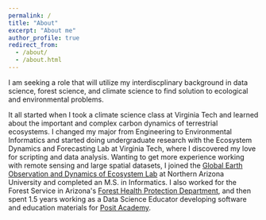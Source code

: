 ```yaml
---
permalink: /
title: "About"
excerpt: "About me"
author_profile: true
redirect_from:
  - /about/
  - /about.html
---
```


I am seeking a role that will utilize my interdiscplinary background in data science, forest science, and climate science to find solution to ecological and environmental problems.

It all started when I took a climate science class at Virginia Tech and learned about the important and complex carbon dynamics of terrestrial ecosystems. I changed my major from Engineering to Environmental Informatics and started doing undergraduate research with the Ecosystem Dynamics and Forecasting Lab at Virginia Tech, where I discovered my love for scripting and data analysis. Wanting to get more experience working with remote sensing and large spatial datasets, I joined the [Global Earth Observation and Dynamics of Ecosystem Lab](https://goetzlab.rc.nau.edu/) at Northern Arizona University and completed an M.S. in Informatics. I also worked for the Forest Service in Arizona's [Forest Health Protection Department](https://www.fs.usda.gov/foresthealth/), and then spent 1.5 years working as a Data Science Educator developing software and education materials for [Posit Academy](https://posit.co/products/enterprise/academy/).
